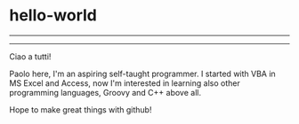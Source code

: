 # hello-world
--------------
--------------

Ciao a tutti!

Paolo here, I'm an aspiring self-taught programmer.
I started with VBA in MS Excel and Access, now I'm interested in learning also other programming languages, Groovy and C++ above all.

Hope to make great things with github!
